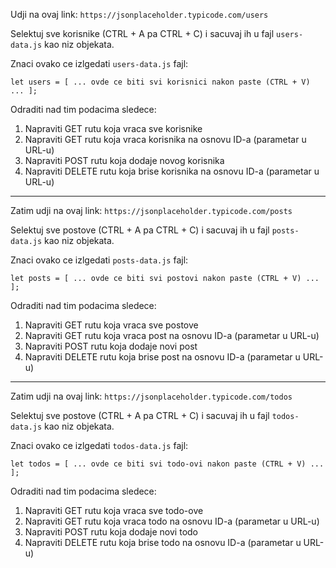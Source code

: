 Udji na ovaj link:
``https://jsonplaceholder.typicode.com/users``

Selektuj sve korisnike (CTRL + A pa CTRL + C) i sacuvaj ih u fajl ``users-data.js`` kao niz objekata.

Znaci ovako ce izlgedati ``users-data.js`` fajl: 

``let users = [ ... ovde ce biti svi korisnici nakon paste (CTRL + V) ... ];``

Odraditi nad tim podacima sledece:
1. Napraviti GET rutu koja vraca sve korisnike
2. Napraviti GET rutu koja vraca korisnika na osnovu ID-a (parametar u URL-u)
3. Napraviti POST rutu koja dodaje novog korisnika
4. Napraviti DELETE rutu koja brise korisnika na osnovu ID-a (parametar u URL-u)

---

Zatim udji na ovaj link:
``https://jsonplaceholder.typicode.com/posts``

Selektuj sve postove (CTRL + A pa CTRL + C) i sacuvaj ih u fajl ``posts-data.js`` kao niz objekata.

Znaci ovako ce izlgedati ``posts-data.js`` fajl: 

``let posts = [ ... ovde ce biti svi postovi nakon paste (CTRL + V) ... ];``

Odraditi nad tim podacima sledece:
1. Napraviti GET rutu koja vraca sve postove
2. Napraviti GET rutu koja vraca post na osnovu ID-a (parametar u URL-u)
3. Napraviti POST rutu koja dodaje novi post
4. Napraviti DELETE rutu koja brise post na osnovu ID-a (parametar u URL-u)

---

Zatim udji na ovaj link:
``https://jsonplaceholder.typicode.com/todos``

Selektuj sve postove (CTRL + A pa CTRL + C) i sacuvaj ih u fajl ``todos-data.js`` kao niz objekata.

Znaci ovako ce izlgedati ``todos-data.js`` fajl: 

``let todos = [ ... ovde ce biti svi todo-ovi nakon paste (CTRL + V) ... ];``

Odraditi nad tim podacima sledece:
1. Napraviti GET rutu koja vraca sve todo-ove
2. Napraviti GET rutu koja vraca todo na osnovu ID-a (parametar u URL-u)
3. Napraviti POST rutu koja dodaje novi todo
4. Napraviti DELETE rutu koja brise todo na osnovu ID-a (parametar u URL-u)

